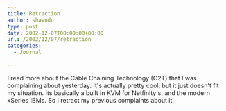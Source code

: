```yaml
---
title: Retraction
author: shawndo
type: post
date: 2002-12-07T00:00:00+00:00
url: /2002/12/07/retraction
categories:
  - Journal

---
```

I read more about the Cable Chaining Technology (C2T) that I was complaining about yesterday. It's actually pretty cool, but it just doesn't fit my situation. Its basically a built in KVM for Netfinity's, and the modern xSeries IBMs. So I retract my previous complaints about it.
